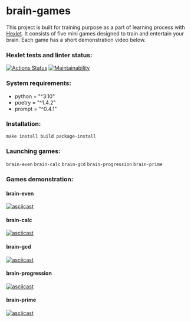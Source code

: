 # brain-games
This project is built for training purpose as a part of learning process with [Hexlet](https://hexlet.io). It consists of five mini games designed to train and entertain your brain. Each game has a short demonstration video below.

### Hexlet tests and linter status:
[![Actions Status](https://github.com/anna-at-sea/python-project-49/workflows/hexlet-check/badge.svg)](https://github.com/anna-at-sea/python-project-49/actions)
[![Maintainability](https://api.codeclimate.com/v1/badges/ff4f78acd9880c311578/maintainability)](https://codeclimate.com/github/anna-at-sea/python-project-49/maintainability)

### System requirements:
* python = "^3.10"
* poetry = "^1.4.2"
* prompt = "^0.4.1"

### Installation:
`make install build package-install`

### Launching games:
`brain-even`
`brain-calc`
`brain-gcd`
`brain-progression`
`brain-prime`

### Games demonstration:

#### brain-even
[![asciicast](https://asciinema.org/a/ZwdP2pgK4MP2uApUNf0IKzn1z.svg)](https://asciinema.org/a/ZwdP2pgK4MP2uApUNf0IKzn1z)

#### brain-calc
[![asciicast](https://asciinema.org/a/YGvdVeizORUvoHkibdVZxHMsH.svg)](https://asciinema.org/a/YGvdVeizORUvoHkibdVZxHMsH)

#### brain-gcd
[![asciicast](https://asciinema.org/a/dhRMYGqD50z7Ynb869ciN1pEW.svg)](https://asciinema.org/a/dhRMYGqD50z7Ynb869ciN1pEW)

#### brain-progression
[![asciicast](https://asciinema.org/a/fXuJAmgaRYzK4feEwIyxC3ouy.svg)](https://asciinema.org/a/fXuJAmgaRYzK4feEwIyxC3ouy)

#### brain-prime
[![asciicast](https://asciinema.org/a/uvy4dC6lhQKoe5VTTcuJt8S15.svg)](https://asciinema.org/a/uvy4dC6lhQKoe5VTTcuJt8S15)
